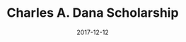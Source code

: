 ---
title: "Charles A. Dana Scholarship"
date: 2017-12-12
awarder: "Haverford College"
description: "Scholarship of about $40,000/year for 3 years for \"outstanding leadership on campus\"."
type: "academic"
---